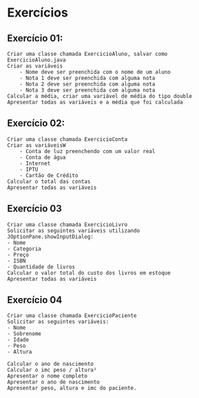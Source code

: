 # Exercícios 

## Exercício 01:
    Criar uma classe chamada ExercicioAluno, salvar como ExercicioAluno.java
    Criar as variáveis
        - Nome deve ser preenchida com o nome de um aluno
        - Nota 1 deve ser preenchida com alguma nota
        - Nota 2 deve ser preenchida com alguma nota
        - Nota 3 deve ser preenchida com alguma nota
    Calcular a média, criar uma variável de média do tipo double
    Apresentar todas as variáveis e a média que foi calculada
## Exercício 02:
    Criar uma classe chamada ExercicioConta
    Criar as variáveisW
        - Conta de luz preenchendo com um valor real
        - Conta de água
        - Internet
        - IPTU
        - Cartão de Crédito
    Calcular o total das contas
    Apresentar todas as variáveis

## Exercício 03
    Criar uma classe chamada ExercicioLivro
    Solicitar as seguintes variáveis utilizando JOptionPane.showInputDialog:
    - Nome
    - Categoria
    - Preço
    - ISBN
    - Quantidade de livros
    Calcular o valor total do custo dos livros em estoque
    Apresentar todas as variáveis

## Exercício 04
    Criar uma classe chamada ExercicioPaciente
    Solicitar as seguintes variáveis:
    - Nome
    - Sobrenome
    - Idade
    - Peso
    - Altura

    Calcular o ano de nascimento
    Calcular o imc peso / altura²
    Apresentar o nome completo
    Apresentar o ano de nascimento
    Apresentar peso, altura e imc do paciente.